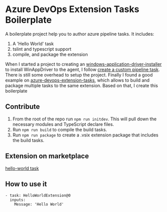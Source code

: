 # Azure DevOps Extension Tasks Boilerplate

A boilerplate project help you to author azure pipeline tasks. It includes:
1. A 'Hello World' task
2. tslint and typescript support
3. compile, and package the extension

When I started a project to creating an [windows-application-driver-installer](https://github.com/react-native-windows/WinAppDriverInstaller) to install WinAppDriver to the agent, I follow [create a custom pipeline task](https://docs.microsoft.com/en-us/azure/devops/extend/develop/add-build-task?toc=%2Fazure%2Fdevops%2Fextend%2Ftoc.json&bc=%2Fazure%2Fdevops%2Fextend%2Fbreadcrumb%2Ftoc.json&view=azure-devops). There is still some overhead to setup the project.
Finally I found a good example on [azure-devops-extension-tasks](https://github.com/Microsoft/azure-devops-extension-tasks), which allows to build and package multiple tasks to the same extension.
Based on that, I create this boilerplate

## Contribute

1. From the root of the repo run `npm run initdev`. This will pull down the necessary modules and TypeScript declare files.
2. Run `npm run build` to compile the build tasks.
3. Run `npm run package` to create a .vsix extension package that includes the build tasks.



## Extension on marketplace
[hello-world task](https://marketplace.visualstudio.com/items?itemName=licanhua.hello-world-tasks)

## How to use it
```
- task: HelloWorldExtension@0
  inputs:
    Message: 'Hello World'
```
